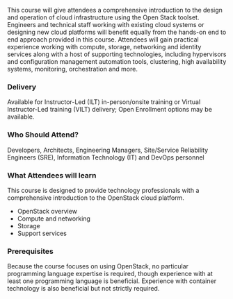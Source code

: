 <!-- OpenStack Foundation -->

This course will give attendees a comprehensive introduction to the design and operation of cloud infrastructure using the Open Stack toolset. Engineers and technical staff working with existing cloud systems or designing new cloud platforms will benefit equally from the hands-on end to end approach provided in this course. Attendees will gain practical experience working with compute, storage, networking and identity services along with a host of supporting technologies, including hypervisors and configuration management automation tools, clustering, high availability systems, monitoring, orchestration and more.


### Delivery

Available for Instructor-Led (ILT) in-person/onsite training or Virtual Instructor-Led training (VILT) delivery; Open Enrollment options may be available.


### Who Should Attend?

Developers, Architects, Engineering Managers, Site/Service Reliability Engineers (SRE), Information Technology (IT) and DevOps personnel


### What Attendees will learn

This course is designed to provide technology professionals with a comprehensive introduction to the OpenStack cloud
platform.

- OpenStack overview
- Compute and networking
- Storage
- Support services


### Prerequisites

Because the course focuses on using OpenStack, no particular programming language expertise is required, though experience
with at least one programming language is beneficial. Experience with container technology is also beneficial but not
strictly required.
